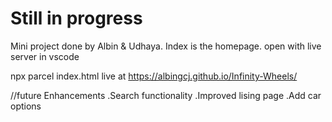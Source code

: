# Still in progress
Mini project done by Albin & Udhaya.
Index is the homepage.
open with live server in vscode

npx parcel index.html
live at https://albingcj.github.io/Infinity-Wheels/


//future Enhancements
.Search functionality
.Improved lising page
.Add car options


